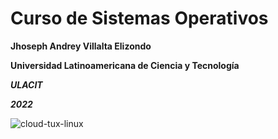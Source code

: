# Curso de Sistemas Operativos

**Jhoseph Andrey Villalta Elizondo**  

**Universidad Latinoamericana de Ciencia y Tecnología**  

***ULACIT***  

***2022***    

 
![cloud-tux-linux](https://user-images.githubusercontent.com/106647506/172274534-5d1cc384-8ac1-4f3e-9431-b65169d84d9a.gif)
